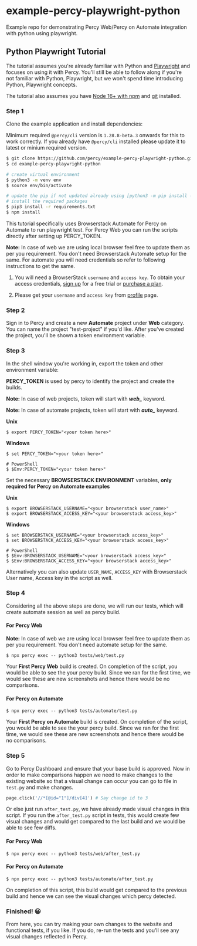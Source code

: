 # example-percy-playwright-python
Example repo for demonstrating Percy Web/Percy on Automate integration with python using playwright.

## Python Playwright Tutorial

The tutorial assumes you're already familiar with Python and
[Playwright](https://playwright.dev/) and focuses on using it with Percy. You'll still
be able to follow along if you're not familiar with Python, Playwright, but we won't
spend time introducing Python, Playwright concepts.

The tutorial also assumes you have [Node 16+ with
npm](https://nodejs.org/en/download/) and
[git](https://git-scm.com/book/en/v2/Getting-Started-Installing-Git) installed.

### Step 1

Clone the example application and install dependencies:

Minimum required `@percy/cli` version is `1.28.8-beta.3` onwards for this to work correctly. If you already have `@percy/cli` installed please update it to latest or minium required version.

```bash
$ git clone https://github.com/percy/example-percy-playwright-python.git
$ cd example-percy-playwright-python

# create virtual environment
$ python3 -m venv env
$ source env/bin/activate

# update the pip if not updated already using [python3 -m pip install --upgrade pip]
# install the required packages
$ pip3 install -r requirements.txt
$ npm install
```

This tutorial specifically uses Browserstack Automate for Percy on Automate to run playwright test.
For Percy Web you can run the scripts directly after setting up PERCY_TOKEN.

**Note:** In case of web we are using local browser feel free to update them as per you requirement. You don't need Browserstack Automate setup for the same.
For automate you will need credentials so refer to following instructions to get the same.

1. You will need a BrowserStack `username` and `access key`. To obtain your access credentials, [sign up](https://www.browserstack.com/users/sign_up?utm_campaign=Search-Brand-India&utm_source=google&utm_medium=cpc&utm_content=609922405128&utm_term=browserstack) for a free trial or [purchase a plan](https://www.browserstack.com/pricing).

2. Please get your `username` and `access key` from [profile](https://www.browserstack.com/accounts/profile) page.

### Step 2

Sign in to Percy and create a new **Automate** project under **Web** category. You can name the project "test-project" if you'd like. After
you've created the project, you'll be shown a token environment variable.

### Step 3

In the shell window you're working in, export the token and other environment variable:

**PERCY_TOKEN** is used by percy to identify the project and create the builds.

**Note:** In case of web projects, token will start with ***web_*** keyword.

**Note:** In case of automate projects, token will start with ***auto_*** keyword.

**Unix**

``` shell
$ export PERCY_TOKEN="<your token here>"
```

**Windows**

``` shell
$ set PERCY_TOKEN="<your token here>"

# PowerShell
$ $Env:PERCY_TOKEN="<your token here>"
```

Set the necessary **BROWSERSTACK ENVIRONMENT** variables, **only required for Percy on Automate examples**

**Unix**

``` shell
$ export BROWSERSTACK_USERNAME="<your browserstack user_name>"
$ export BROWSERSTACK_ACCESS_KEY="<your browserstack access_key>"
```

**Windows**

``` shell
$ set BROWSERSTACK_USERNAME="<your browserstack access_key>"
$ set BROWSERSTACK_ACCESS_KEY="<your browserstack access_key>"

# PowerShell
$ $Env:BROWSERSTACK_USERNAME="<your browserstack access_key>"
$ $Env:BROWSERSTACK_ACCESS_KEY="<your browserstack access_key>"
```

Alternatively you can also update `USER_NAME`, `ACCESS_KEY` with Browserstack User name, Access key in the script as well.


### Step 4

Considering all the above steps are done, we will run our tests, which will create automate session as well as percy build.

#### For Percy Web
**Note:** In case of web we are using local browser feel free to update them as per you requirement. You don't need automate setup for the same.

``` shell
$ npx percy exec -- python3 tests/web/test.py
```

Your **First Percy Web** build is created.
On completion of the script, you would be able to see the your percy build. Since we ran for the first time, we would see these are new screenshots and hence there would be no comparisons.

#### For Percy on Automate

``` shell
$ npx percy exec -- python3 tests/automate/test.py
```

Your **First Percy on Automate** build is created.
On completion of the script, you would be able to see the your percy build. Since we ran for the first time, we would see these are new screenshots and hence there would be no comparisons.


### Step 5

Go to Percy Dashboard and ensure that your base build is approved.
Now in order to make comparisons happen we need to make changes to the existing website so that a visual change can occur you can go to file in `test.py` and make changes.

```python
page.click('//*[@id="1"]/div[4]') # Say change id to 3
```

Or else just run `after_test.py`, we have already made visual changes in this script. If you run the `after_test.py` script in tests, this would create few visual changes and would get compared to the last build and we would be able to see few diffs.

#### For Percy Web

``` shell
$ npx percy exec -- python3 tests/web/after_test.py
```

#### For Percy on Automate

``` shell
$ npx percy exec -- python3 tests/automate/after_test.py
```

On completion of this script, this build would get compared to the previous build and hence we can see the visual changes which percy detected.

### Finished! 😀

From here, you can try making your own changes to the website and functional tests, if you like. If you do, re-run the tests and you'll see any visual changes reflected in Percy.
